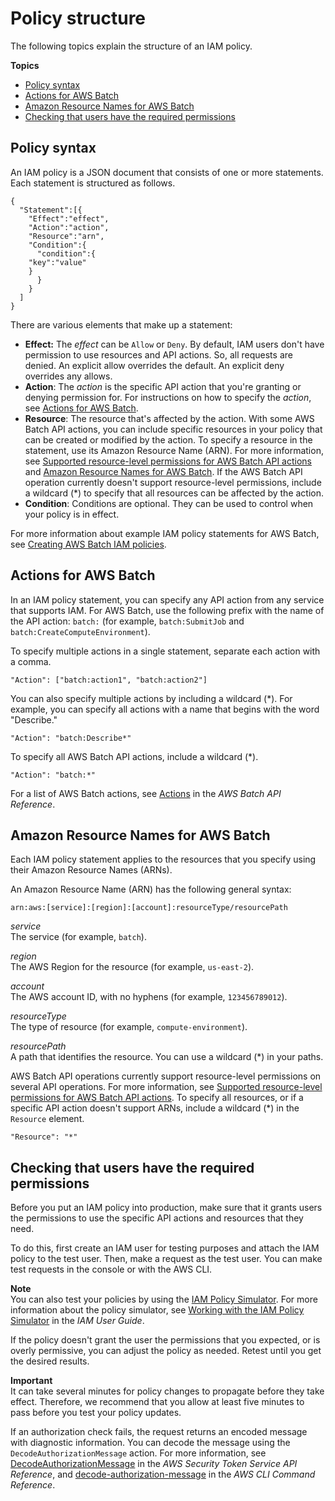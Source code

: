 # Policy structure<a name="iam-policy-structure"></a>

The following topics explain the structure of an IAM policy\.

**Topics**
+ [Policy syntax](#policy-syntax)
+ [Actions for AWS Batch](#UsingWithbatch_Actions)
+ [Amazon Resource Names for AWS Batch](#batch_ARN_Format)
+ [Checking that users have the required permissions](#check-required-permissions)

## Policy syntax<a name="policy-syntax"></a>

An IAM policy is a JSON document that consists of one or more statements\. Each statement is structured as follows\.

```
{
  "Statement":[{
    "Effect":"effect",
    "Action":"action",
    "Resource":"arn",
    "Condition":{
      "condition":{
    "key":"value"
    }
      }
    }
  ]
}
```

There are various elements that make up a statement:
+ **Effect:** The *effect* can be `Allow` or `Deny`\. By default, IAM users don't have permission to use resources and API actions\. So, all requests are denied\. An explicit allow overrides the default\. An explicit deny overrides any allows\.
+ **Action**: The *action* is the specific API action that you're granting or denying permission for\. For instructions on how to specify the *action*, see [Actions for AWS Batch](#UsingWithbatch_Actions)\. 
+ **Resource**: The resource that's affected by the action\. With some AWS Batch API actions, you can include specific resources in your policy that can be created or modified by the action\. To specify a resource in the statement, use its Amazon Resource Name \(ARN\)\. For more information, see [Supported resource\-level permissions for AWS Batch API actions](batch-supported-iam-actions-resources.md) and [Amazon Resource Names for AWS Batch](#batch_ARN_Format)\. If the AWS Batch API operation currently doesn't support resource\-level permissions, include a wildcard \(\*\) to specify that all resources can be affected by the action\. 
+ **Condition**: Conditions are optional\. They can be used to control when your policy is in effect\.

For more information about example IAM policy statements for AWS Batch, see [Creating AWS Batch IAM policies](batch_IAM_user_policies.md)\. 

## Actions for AWS Batch<a name="UsingWithbatch_Actions"></a>

In an IAM policy statement, you can specify any API action from any service that supports IAM\. For AWS Batch, use the following prefix with the name of the API action: `batch:` \(for example, `batch:SubmitJob` and `batch:CreateComputeEnvironment`\)\.

To specify multiple actions in a single statement, separate each action with a comma\.

```
"Action": ["batch:action1", "batch:action2"]
```

You can also specify multiple actions by including a wildcard \(\*\)\. For example, you can specify all actions with a name that begins with the word "Describe\."

```
"Action": "batch:Describe*"
```

To specify all AWS Batch API actions, include a wildcard \(\*\)\.

```
"Action": "batch:*"
```

For a list of AWS Batch actions, see [Actions](https://docs.aws.amazon.com/batch/latest/APIReference/API_Operations.html) in the *AWS Batch API Reference*\.

## Amazon Resource Names for AWS Batch<a name="batch_ARN_Format"></a>

Each IAM policy statement applies to the resources that you specify using their Amazon Resource Names \(ARNs\)\. 

An Amazon Resource Name \(ARN\) has the following general syntax:

```
arn:aws:[service]:[region]:[account]:resourceType/resourcePath
```

*service*  
The service \(for example, `batch`\)\.

*region*  
The AWS Region for the resource \(for example, `us-east-2`\)\.

*account*  
The AWS account ID, with no hyphens \(for example, `123456789012`\)\.

*resourceType*  
The type of resource \(for example, `compute-environment`\)\.

*resourcePath*  
A path that identifies the resource\. You can use a wildcard \(\*\) in your paths\.

AWS Batch API operations currently support resource\-level permissions on several API operations\. For more information, see [Supported resource\-level permissions for AWS Batch API actions](batch-supported-iam-actions-resources.md)\. To specify all resources, or if a specific API action doesn't support ARNs, include a wildcard \(\*\) in the `Resource` element\.

```
"Resource": "*"
```

## Checking that users have the required permissions<a name="check-required-permissions"></a>

Before you put an IAM policy into production, make sure that it grants users the permissions to use the specific API actions and resources that they need\.

To do this, first create an IAM user for testing purposes and attach the IAM policy to the test user\. Then, make a request as the test user\. You can make test requests in the console or with the AWS CLI\. 

**Note**  
You can also test your policies by using the [IAM Policy Simulator](https://policysim.aws.amazon.com/home/index.jsp?#)\. For more information about the policy simulator, see [Working with the IAM Policy Simulator](https://docs.aws.amazon.com/IAM/latest/UserGuide/policies_testing-policies.html) in the *IAM User Guide*\.

If the policy doesn't grant the user the permissions that you expected, or is overly permissive, you can adjust the policy as needed\. Retest until you get the desired results\. 

**Important**  
It can take several minutes for policy changes to propagate before they take effect\. Therefore, we recommend that you allow at least five minutes to pass before you test your policy updates\.

If an authorization check fails, the request returns an encoded message with diagnostic information\. You can decode the message using the `DecodeAuthorizationMessage` action\. For more information, see [DecodeAuthorizationMessage](https://docs.aws.amazon.com/STS/latest/APIReference/API_DecodeAuthorizationMessage.html) in the *AWS Security Token Service API Reference*, and [decode\-authorization\-message](https://docs.aws.amazon.com/cli/latest/reference/sts/decode-authorization-message.html) in the *AWS CLI Command Reference*\.